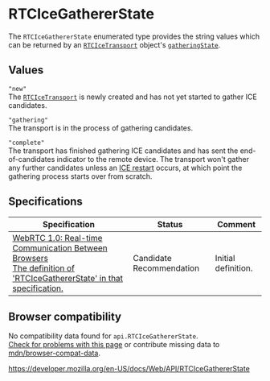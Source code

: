 # RTCIceGathererState

The `RTCIceGathererState` enumerated type provides the string values which can be returned by an [`RTCIceTransport`](rtcicetransport) object's [`gatheringState`](rtcicetransport/gatheringstate).

## Values

`"new"`  
The [`RTCIceTransport`](rtcicetransport) is newly created and has not yet started to gather ICE candidates.

`"gathering"`  
The transport is in the process of gathering candidates.

`"complete"`  
The transport has finished gathering ICE candidates and has sent the end-of-candidates indicator to the remote device. The transport won't gather any further candidates unless an [ICE restart](webrtc_api/session_lifetime#ice_restart) occurs, at which point the gathering process starts over from scratch.

## Specifications

<table><thead><tr class="header"><th>Specification</th><th>Status</th><th>Comment</th></tr></thead><tbody><tr class="odd"><td><a href="https://w3c.github.io/webrtc-pc/#dom-rtcicegathererstate">WebRTC 1.0: Real-time Communication Between Browsers<br />
<span class="small">The definition of 'RTCIceGathererState' in that specification.</span></a></td><td><span class="spec-cr">Candidate Recommendation</span></td><td>Initial definition.</td></tr></tbody></table>

## Browser compatibility

No compatibility data found for `api.RTCIceGathererState`.  
[Check for problems with this page](#on-github) or contribute missing data to [mdn/browser-compat-data](https://github.com/mdn/browser-compat-data).

<a href="https://developer.mozilla.org/en-US/docs/Web/API/RTCIceGathererState" class="_attribution-link">https://developer.mozilla.org/en-US/docs/Web/API/RTCIceGathererState</a>
